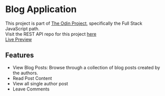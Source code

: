 # Blog Application
This project is part of [The Odin Project](https://www.theodinproject.com/), specifically the Full Stack JavaScript path.<br>
Visit the REST API repo for this project [here](https://github.com/Gibsongf/express-blog-api)<br>
[Live Preview](https://gibsongf.github.io/react-blog-app-view/)


## Features

- View Blog Posts: Browse through a collection of blog posts created by the authors.
- Read Post Content
- View all single author post
- Leave Comments



    

